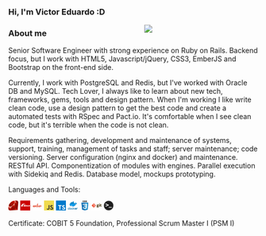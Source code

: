 ### Hi, I'm Victor Eduardo :D
<img align='right' src="https://media.giphy.com/media/M9gbBd9nbDrOTu1Mqx/giphy.gif" width="230">

### About me
Senior Software Engineer with strong experience on Ruby on Rails. Backend focus, but I work with HTML5, Javascript/jQuery, CSS3, EmberJS and Bootstrap on the front-end side.

Currently, I work with PostgreSQL and Redis, but I've worked with Oracle DB and MySQL. Tech Lover, I always like to learn about new tech, frameworks, gems, tools and design pattern. When I'm working I like write clean code, use a design pattern to get the best code and create a automated tests with RSpec and Pact.io. It's comfortable when I see clean code, but it's terrible when the code is not clean.

Requirements gathering, development and maintenance of systems, support, training, management of tasks and staff; server maintenance; code versioning. Server configuration (nginx and docker) and maintenance. RESTful API. Componentization of modules with engines. Parallel execution with Sidekiq and Redis. Database model, mockups prototyping.

Languages and Tools:

<code><img height="20" src="https://raw.githubusercontent.com/github/explore/80688e429a7d4ef2fca1e82350fe8e3517d3494d/topics/ruby/ruby.png"></code>
<code><img height="20" src="https://raw.githubusercontent.com/github/explore/80688e429a7d4ef2fca1e82350fe8e3517d3494d/topics/rails/rails.png"></code>
<code><img height="20" src="https://raw.githubusercontent.com/github/explore/80688e429a7d4ef2fca1e82350fe8e3517d3494d/topics/ember/ember.png"></code>
<code><img height="20" src="https://raw.githubusercontent.com/github/explore/80688e429a7d4ef2fca1e82350fe8e3517d3494d/topics/javascript/javascript.png"></code>
<code><img height="20" src="https://raw.githubusercontent.com/github/explore/80688e429a7d4ef2fca1e82350fe8e3517d3494d/topics/typescript/typescript.png"></code>
<code><img height="20" src="https://raw.githubusercontent.com/github/explore/80688e429a7d4ef2fca1e82350fe8e3517d3494d/topics/docker/docker.png"></code>
<code><img height="20" src="https://raw.githubusercontent.com/github/explore/80688e429a7d4ef2fca1e82350fe8e3517d3494d/topics/css/css.png"></code>
<code><img height="20" src="https://raw.githubusercontent.com/github/explore/80688e429a7d4ef2fca1e82350fe8e3517d3494d/topics/git/git.png"></code>
<code><img height="20" src="https://raw.githubusercontent.com/github/explore/80688e429a7d4ef2fca1e82350fe8e3517d3494d/topics/terminal/terminal.png"></code>

Certificate:
COBIT 5 Foundation, Professional Scrum Master I (PSM I)
